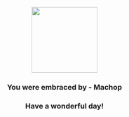 <p align="center">
    <img src="https://raw.githubusercontent.com/PokeAPI/sprites/master/sprites/pokemon/66.png" width="150" height="150">
</p>
<h3 align="center">You were embraced by - <b>Machop</b></h3>
<h3 align="center">Have a wonderful day!</h3>
